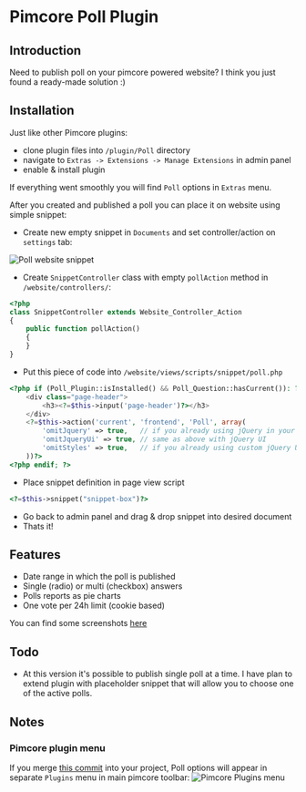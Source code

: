 # Pimcore Poll Plugin #

## Introduction ##

Need to publish poll on your pimcore powered website? I think you just found
a ready-made solution :)

## Installation ##

Just like other Pimcore plugins:

*   clone plugin files into `/plugin/Poll` directory
*   navigate to `Extras -> Extensions -> Manage Extensions` in admin panel
*   enable & install plugin

If everything went smoothly you will find `Poll` options in `Extras` menu.

After you created and published a poll you can place it on website using simple snippet:

*   Create new empty snippet in `Documents` and set controller/action on `settings` tab:

![Poll website snippet](https://raw.github.com/rafalgalka/pimcore-poll-plugin/develop/docs/screenshots/website_snippet.png)

*   Create `SnippetController` class with empty `pollAction` method in `/website/controllers/`:

```php
<?php
class SnippetController extends Website_Controller_Action
{
    public function pollAction()
    {
    }
}
```

*   Put this piece of code into `/website/views/scripts/snippet/poll.php`

```php
<?php if (Poll_Plugin::isInstalled() && Poll_Question::hasCurrent()): ?>
    <div class="page-header">
        <h3><?=$this->input('page-header')?></h3>
    </div>
    <?=$this->action('current', 'frontend', 'Poll', array(
        'omitJquery' => true,   // if you already using jQuery in your project
        'omitJqueryUi' => true, // same as above with jQuery UI
        'omitStyles' => true,   // if you already using custom jQuery UI skin
    ))?>
<?php endif; ?>
```

*   Place snippet definition in page view script

```php
<?=$this->snippet("snippet-box")?>
```

*   Go back to admin panel and drag & drop snippet into desired document
*   Thats it!

## Features ##

*   Date range in which the poll is published
*   Single (radio) or multi (checkbox) answers
*   Polls reports as pie charts
*   One vote per 24h limit (cookie based)

You can find some screenshots [here](https://github.com/rafalgalka/pimcore-poll-plugin/tree/develop/docs/screenshots)

## Todo ##
*   At this version it's possible to publish single poll at a time.
    I have plan to extend plugin with placeholder snippet that will allow
    you to choose one of the active polls.

## Notes ##

### Pimcore plugin menu ###
If you merge [this commit](http://bit.ly/sIROeN) into your project, Poll options
will appear in separate `Plugins` menu in main pimcore toolbar:
![Pimcore Plugins menu](https://raw.github.com/rafalgalka/pimcore-poll-plugin/develop/docs/screenshots/admin_menu_plugins.png)
